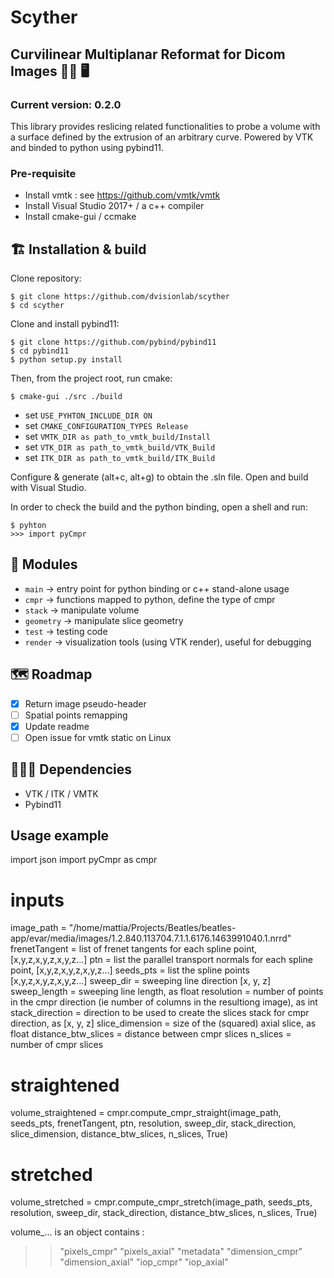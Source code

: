 # Scyther
## Curvilinear Multiplanar Reformat for Dicom Images :man_health_worker: :desktop_computer:	
### Current version: 0.2.0

This library provides reslicing related functionalities to probe a volume with a surface defined by the extrusion of an arbitrary curve.
Powered by VTK and binded to python using pybind11. 

### Pre-requisite
- Install vmtk : see https://github.com/vmtk/vmtk
- Install Visual Studio 2017+ / a c++ compiler
- Install cmake-gui / ccmake

## :building_construction: Installation & build 

Clone repository:

    $ git clone https://github.com/dvisionlab/scyther
    $ cd scyther

Clone and install pybind11:  

    $ git clone https://github.com/pybind/pybind11
    $ cd pybind11
    $ python setup.py install

Then, from the project root, run cmake:  
    
    $ cmake-gui ./src ./build

- set `USE_PYHTON_INCLUDE_DIR ON`
- set `CMAKE_CONFIGURATION_TYPES Release`
- set `VMTK_DIR as path_to_vmtk_build/Install`
- set `VTK_DIR as path_to_vmtk_build/VTK_Build`
- set `ITK_DIR as path_to_vmtk_build/ITK_Build`

Configure & generate (alt+c, alt+g) to obtain the .sln file.
Open and build with Visual Studio.

In order to check the build and the python binding, open a shell and run:  
    
    $ pyhton
    >>> import pyCmpr

## :open_file_folder: Modules 
- `main` -> entry point for python binding or c++ stand-alone usage
- `cmpr` -> functions mapped to python, define the type of cmpr
- `stack` -> manipulate volume 
- `geometry` -> manipulate slice geometry
- `test` -> testing code
- `render` -> visualization tools (using VTK render), useful for debugging

## :world_map: Roadmap 
- [x] Return image pseudo-header
- [ ] Spatial points remapping
- [x] Update readme
- [ ] Open issue for vmtk static on Linux

## :family_man_woman_boy: Dependencies 
- VTK / ITK / VMTK
- Pybind11

## Usage example 
import json
import pyCmpr as cmpr

# inputs
image_path = "/home/mattia/Projects/Beatles/beatles-app/evar/media/images/1.2.840.113704.7.1.1.6176.1463991040.1.nrrd"
frenetTangent = list of frenet tangents for each spline point, [x,y,z,x,y,z,x,y,z...]
ptn = list the parallel transport normals for each spline point, [x,y,z,x,y,z,x,y,z...]
seeds_pts = list the spline points [x,y,z,x,y,z,x,y,z...]
sweep_dir = sweeping line direction [x, y, z]
sweep_length = sweeping line length, as float 
resolution = number of points in the cmpr direction (ie number of columns in the resultiong image), as int 
stack_direction = direction to be used to create the slices stack for cmpr direction, as [x, y, z]
slice_dimension = size of the (squared) axial slice, as float
distance_btw_slices = distance between cmpr slices
n_slices = number of cmpr slices

# straightened
volume_straightened = cmpr.compute_cmpr_straight(image_path, seeds_pts, frenetTangent, ptn, resolution, sweep_dir,
                                      stack_direction, slice_dimension, distance_btw_slices, n_slices, True)
# stretched
volume_stretched = cmpr.compute_cmpr_stretch(image_path, seeds_pts, resolution, sweep_dir,
                                      stack_direction, distance_btw_slices, n_slices, True)

volume_... is an object contains : 
>> "pixels_cmpr" 
>> "pixels_axial" 
>> "metadata" 
>> "dimension_cmpr" 
>> "dimension_axial" 
>> "iop_cmpr" 
>> "iop_axial" 
